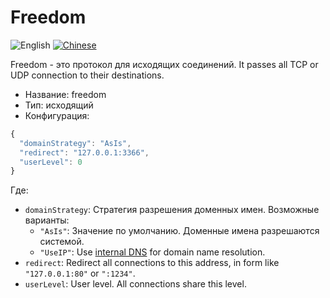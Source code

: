 # Freedom

![English](../../resources/englishc.svg) [![Chinese](../../resources/chinese.svg)](https://www.v2ray.com/chapter_02/protocols/freedom.html)

Freedom - это протокол для исходящих соединений. It passes all TCP or UDP connection to their destinations.

* Название: freedom
* Тип: исходящий
* Конфигурация:

```javascript
{
  "domainStrategy": "AsIs",
  "redirect": "127.0.0.1:3366",
  "userLevel": 0
}
```

Где:

* `domainStrategy`: Стратегия разрешения доменных имен. Возможные варианты: 
  * `"AsIs"`: Значение по умолчанию. Доменные имена разрешаются системой.
  * `"UseIP"`: Use [internal DNS](../dns.md) for domain name resolution.
* `redirect`: Redirect all connections to this address, in form like `"127.0.0.1:80"` or `":1234"`.
* `userLevel`: User level. All connections share this level.